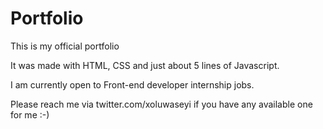 # Portfolio
This is my official portfolio

It was made with HTML, CSS and just about 5 lines of Javascript.

I am currently open to Front-end developer internship jobs.

Please reach me via twitter.com/xoluwaseyi if you have any available one for me :-)
